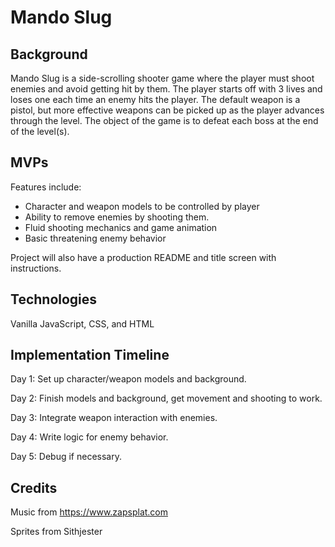 # Mando Slug

## Background

Mando Slug is a side-scrolling shooter game where the player must shoot enemies and avoid getting hit by them. The player starts off with 3 lives and loses one each time an enemy hits the player. The default weapon is a pistol, but more effective weapons can be picked up as the player advances through the level. The object of the game is to defeat each boss at the end of the level(s).

## MVPs

Features include:
* Character and weapon models to be controlled by player
* Ability to remove enemies by shooting them.
* Fluid shooting mechanics and game animation
* Basic threatening enemy behavior 

Project will also have a production README and title screen with instructions.

## Technologies

Vanilla JavaScript, CSS, and HTML

## Implementation Timeline

Day 1: Set up character/weapon models and background. 

Day 2: Finish models and background, get movement and shooting to work.

Day 3: Integrate weapon interaction with enemies.

Day 4: Write logic for enemy behavior.

Day 5: Debug if necessary.

## Credits

Music from https://www.zapsplat.com

Sprites from Sithjester
